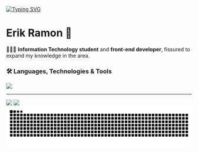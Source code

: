 <div align="left">
  <a href="https://git.io/typing-svg">
    <img src="https://readme-typing-svg.demolab.com?font=Jetbrains+mono+nerd&weight=500&size=24&pause=1000&color=988BC7&center=false&vCenter=true&random=false&width=524&lines=console.log('Welcome+to+my+profile!')" alt="Typing SVG">
  </a>
</div>

<h1>Erik Ramon 🚀</h1>

👨🏻‍💻 **Information Technology student** and **front-end developer**, fissured to expand my knowledge in the area.



### 🛠️ Languages, Technologies & Tools

<div style="display: flex">
  <img src="https://skillicons.dev/icons?i=react,javascript,html,css,java,arduino,vscode,git,github" />
</div>

---

<div align="left">
  <img height="180em" src="https://github-readme-stats.vercel.app/api?username=Erik3331&theme=omni&show_icons=true&hide_border=false&count_private=true" />
  <img height="180em" src="https://github-readme-stats.vercel.app/api/top-langs/?username=erik3331&theme=omni&show_icons=true&hide_border=false&layout=compact" />
</div>



<picture align="center">
  <source media="(prefers-color-scheme: dark)" srcset="https://raw.githubusercontent.com/Erik3331/Erik3331/output/github-contribution-grid-snake-dark.svg">
  <source media="(prefers-color-scheme: light)" srcset="https://raw.githubusercontent.com/Erik3331/Erik3331/output/github-contribution-grid-snake-dark.svg">
  <img align="center" alt="github contribution grid snake animation" src="https://raw.githubusercontent.com/Erik3331/Erik3331/output/github-contribution-grid-snake.svg">
</picture>
